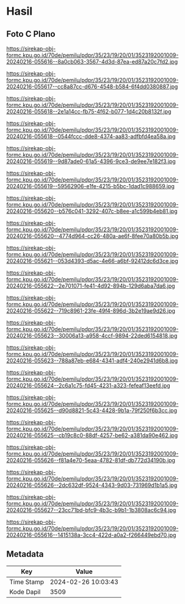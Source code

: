 # Hasil

## Foto C Plano

https://sirekap-obj-formc.kpu.go.id/70de/pemilu/pdpr/35/23/19/20/01/3523192001009-20240216-055616--8a0cb063-3567-4d3d-87ea-ed87a20c7fd2.jpg

https://sirekap-obj-formc.kpu.go.id/70de/pemilu/pdpr/35/23/19/20/01/3523192001009-20240216-055617--cc8a87cc-d676-4548-b584-6f4dd0380887.jpg

https://sirekap-obj-formc.kpu.go.id/70de/pemilu/pdpr/35/23/19/20/01/3523192001009-20240216-055618--2e1a14cc-fb75-4f62-b077-1d4c20b8132f.jpg

https://sirekap-obj-formc.kpu.go.id/70de/pemilu/pdpr/35/23/19/20/01/3523192001009-20240216-055618--0544fccc-dde8-4374-aa83-adfbfd4ea58a.jpg

https://sirekap-obj-formc.kpu.go.id/70de/pemilu/pdpr/35/23/19/20/01/3523192001009-20240216-055619--9d87ade0-61a5-4396-9ce3-de9ee7e182f3.jpg

https://sirekap-obj-formc.kpu.go.id/70de/pemilu/pdpr/35/23/19/20/01/3523192001009-20240216-055619--59562906-e1fe-4215-b5bc-1dad1c988659.jpg

https://sirekap-obj-formc.kpu.go.id/70de/pemilu/pdpr/35/23/19/20/01/3523192001009-20240216-055620--b576c041-3292-407c-b8ee-a1c599b4eb81.jpg

https://sirekap-obj-formc.kpu.go.id/70de/pemilu/pdpr/35/23/19/20/01/3523192001009-20240216-055620--4774d964-cc26-480a-ae6f-8fee70a80b5b.jpg

https://sirekap-obj-formc.kpu.go.id/70de/pemilu/pdpr/35/23/19/20/01/3523192001009-20240216-055621--053d4393-d5ac-4e66-a6bf-92412dc6d3ce.jpg

https://sirekap-obj-formc.kpu.go.id/70de/pemilu/pdpr/35/23/19/20/01/3523192001009-20240216-055622--2e701071-fe41-4d92-894b-129d6aba7da6.jpg

https://sirekap-obj-formc.kpu.go.id/70de/pemilu/pdpr/35/23/19/20/01/3523192001009-20240216-055622--719c8961-23fe-49f4-896d-3b2e19ae9d26.jpg

https://sirekap-obj-formc.kpu.go.id/70de/pemilu/pdpr/35/23/19/20/01/3523192001009-20240216-055623--30006a13-a958-4ccf-9894-22ded6154818.jpg

https://sirekap-obj-formc.kpu.go.id/70de/pemilu/pdpr/35/23/19/20/01/3523192001009-20240216-055623--788a87eb-e684-4341-adf4-240e2941d6b8.jpg

https://sirekap-obj-formc.kpu.go.id/70de/pemilu/pdpr/35/23/19/20/01/3523192001009-20240216-055624--2c6a1c75-fd45-4231-a323-fefeaf13eefd.jpg

https://sirekap-obj-formc.kpu.go.id/70de/pemilu/pdpr/35/23/19/20/01/3523192001009-20240216-055625--d90d8821-5c43-4428-9b1a-79f250f6b3cc.jpg

https://sirekap-obj-formc.kpu.go.id/70de/pemilu/pdpr/35/23/19/20/01/3523192001009-20240216-055625--cb19c8c0-88df-4257-be62-a381da90e462.jpg

https://sirekap-obj-formc.kpu.go.id/70de/pemilu/pdpr/35/23/19/20/01/3523192001009-20240216-055626--f81a4e70-5eaa-4782-81df-db772d34190b.jpg

https://sirekap-obj-formc.kpu.go.id/70de/pemilu/pdpr/35/23/19/20/01/3523192001009-20240216-055626--2dc632df-9524-4343-9d03-731969d1b1a5.jpg

https://sirekap-obj-formc.kpu.go.id/70de/pemilu/pdpr/35/23/19/20/01/3523192001009-20240216-055627--23cc71bd-bfc9-4b3c-b9b1-1b3808ac6c94.jpg

https://sirekap-obj-formc.kpu.go.id/70de/pemilu/pdpr/35/23/19/20/01/3523192001009-20240216-055616--1415138a-3cc4-422d-a0a2-f266449ebd70.jpg


## Metadata

| Key        | Value               |
| ---------- | ------------------- |
| Time Stamp | 2024-02-26 10:03:43 |
| Kode Dapil | 3509                |



